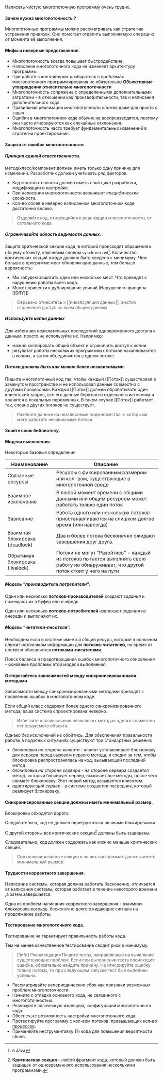 Написать чистую многопоточную программу очень трудно.

#### Зачем нужна многопоточность ? 
Многопоточные программы можно рассматривать как стратегию устранения привязок. Оно помогает отделить выполняемую операцию от момента её выполнения.

#### Мифы и неверные представления.
- Многопоточность всегда повышает быстродействие.
- Написание многопоточного кода не изменяет архитектуру программы.
- При работе с контейнером разбираться в проблемах многопоточного программирования не обязательно
**Объективные утверждения относительно многопоточности**
- Многопоточность сопряжена с определенными дополнительными затратами - в отношении как производительности, так и написания дополнительного кода.
- Правильная реализация многопоточности сложна даже для простых задач
- Ошибки в многопоточном коде обычно не воспроизводятся, поэтому они часто игнорируются как случайные отклонения.
- Многопоточность часто требует фундаментальных изменений в стратегии проектирования.

#### Защита от ошибок многопоточности
##### Принцип единой ответственности.
метод/класс/компонент должен иметь только одну причину для изменений.
Разработчик должен учитывать ряд факторов.
- Код многопоточности должен иметь свой цикл разработки, модификации и настройки.
- При написания многопоточности возникают *специфические* сложности.
- Кол-во сбоев в неверно написанном многопоточном коде достаточно велико.  

> Отделяйте код, относящийся к реализации многопоточности, от остального кода.

##### Ограничивайте область видимости данных.
Защита критической секции кода, в которой происходят обращения к общему объекту, ключевым словом `synchronized`[^java]. 
Количество критических секций в коде должно быть сведено к минимуму.
Чем больше в программе мест обновляющие данные, тем больше вероятность: 
- Мы забудем защитить одно или несколько мест. Что приведет к нарушению работы всего кода.
- Может привести к дублирование усилий (Нарушению принципа [[DRY]])

[^java]: в Java

> Серьезно отнеситесь к [[инкапсуляция данных]], жестко ограничьте доступ ко всем общим данным.

##### Используйте копии данных
Для избегания нежелательных последствий одновременного доступа к данным, просто не используйте их.
Например: 
- можно скопировать общий объект и ограничить доступ к копии.
- результат работы нескольких программных потоков накапливаются в копиях, а затем объединяются в одном потоке.

##### Потоки должны быть как можно более независимыми.
Пишите многопоточный код так, чтобы каждый [[Поток]] существовал в замкнутом пространстве и не использовал данные совместно с другими процессами.
Каждый [[Поток]] должен обрабатывать один клиентский запрос, все его данные берутся из отдельного источника и хранятся в локальных переменных. В таком случае [[Поток]] работает так, словно других потоков не существует.

> Разбейте данные на независимые подмножества, с которыми могу работать независимые потоки.

#### Знайте свою библиотеку.

#### Модели выполнения.
Некоторые базовые определения.

| Наименование                    | Описание                                                                                                                              |
| ------------------------------- | ------------------------------------------------------------------------------------------------------------------------------------- |
| Связанные ресурсы               | Ресурсы с фиксированным размером или кол-вом, существующие в многопоточной среде                                                      |
| Взаимное исключение             | В любой момент времени с общими данными или общим ресурсом может работать только один поток                                           |
| Зависание                       | Работа одного или нескольких потоков приостанавливаются на слишком долгое время (или навсегда)                                        |
| Взаимная блокировка (deadlock)  | Два и более потока бесконечно ожидают завершения друг друга.                                                                          |
| Обратимая блокировка (livelock) | Потоки не могут "Разойтись" - каждый из потоков пытается выполнять свою работу но обнаруживает, что другой поток стоит у него на пути |

##### Модель "производители потребители".
Один или несколько **потоков-производителей** создают *задания* и помещают их в буфер или очередь.

Один или несколько **потоков-потребителей** извлекают *задания* из очереди и выполняют их.

##### Модель "читатели-писатели".
Необходим если в системе имеется общий ресурс, который в основном служит источником информации для **потоков-читателей**, но время от времени обновляется **потоками-писателями**.  

Поиск баланса и предотвращения ошибок многопоточного обновления - основные проблемы этой модели выполнения.

#### Остерегайтесь зависимостей между синхронизированными методами.
Зависимости между синхронизированными методами приводят к появлению ошибок в многопоточном коде.

Если общий класс содержит более одного синхронизированного метода, ваша система спроектирована неверно.
> Избегайте использования нескольких методов одного совместно используемого объекта.

Однако без исключений не обойтись. Для обеспечения правильности работы в подобных ситуациях существуют три стандартных решения:
- *блокировка на стороне клиента* - клиент устанавливает блокировку для сервера перед вызовом первого метода, и следит за тем, чтобы блокировка распространялась на код, вызывающий последний метод.
- *блокировка на стороне сервера* - на стороне сервера создается метод, который блокирует сервер, вызывает все методы, после чего снимает блокировку. Этот новый метод называется клиентом.
- *адаптирующий сервер* - в системе создается посредник, который реализует блокировку. 

#### Синхронизированные секции должны иметь минимальный размер.
Блокировки обходятся дорого.

Следовательно, код не должен перегружаться лишними блокировками.

С другой стороны все критические секции[^krit] должны быть защищены.

Следовательно, код должен содержать как можно меньше критических секций.

> Синхронизированные секции в наших программах должны иметь минимальный размер.

[^krit]: **Критическая секция** - любой фрагмент кода, который должен быть защищен от одновременного использования несколькими программами.

#### Трудности корректного завершения.
Написание системы, которая должна работать бесконечно, отличается от написания системы, которая работает в течение некоторого времени ,а затем завершается.

Одна из проблем написания корректного завершения - взаимная блокировка [потоков](Поток.md). бесконечно долго ожидающих сигнала на продолжение работы.

#### Тестирование многопоточного кода.
Тестирование не гарантирует правильность работы кода. 

Тем не менее качественное тестирование сводит риск к минимуму. 

> [!info] Рекомендация 
> Пишите тесты, направленные на выявление существующих проблем. Если при выполнении теста происходит ошибка, обязательно найдите причину. Не игнорируйте ошибку только потому, то при следующем запуске тест был выполнен успешно.

- Рассматривайте непериодические сбои как признаки возможных проблем многопоточности.
- Начните с отладки основного кода, не связанного с многопоточностью.
- Реализуйте логическую изоляцию, конфигураций многопоточного кода.
- Обеспечьте возможность настройки многопоточного кода.
- Протестируйте программу с кол-вом потоков, превышающих кол-во [процессов](Процесс.md).
- Применяйте инструментовку (?) кода для повышения вероятности сбоев.

